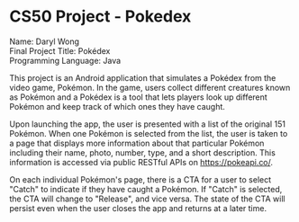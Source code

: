 # CS50 Project - Pokedex

Name: Daryl Wong<br/> 
Final Project Title: Pokédex<br/>
Programming Language: Java

This project is an Android application that simulates a Pokédex from the video game, Pokémon. In the game, users collect 
different creatures known as Pokémon and a Pokédex is a tool that lets players look up different Pokémon and keep track of 
which ones they have caught.

Upon launching the app, the user is presented with a list of the original 151 Pokémon. When one Pokémon is selected from the 
list, the user is taken to a page that displays more information about that particular Pokémon including their name, photo, 
number, type, and a short description. This information is accessed via public RESTful APIs on https://pokeapi.co/.

On each individual Pokémon's page, there is a CTA for a user to select "Catch" to indicate if they have caught a Pokémon. If 
"Catch" is selected, the CTA will change to "Release", and vice versa. The state of the CTA will persist even when the user 
closes the app and returns at a later time.

